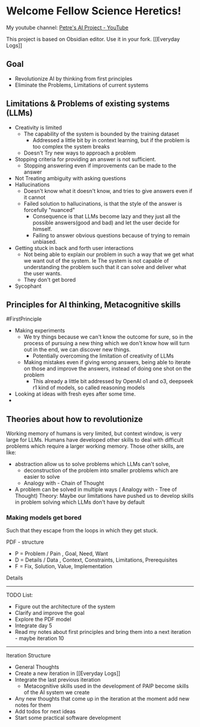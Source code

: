 # Welcome Fellow Science Heretics!
My youtube channel: [Petre's AI Project - YouTube](https://www.youtube.com/@P.A.I.P)

This project is based on Obsidian editor. Use it in your fork.
[[Everyday Logs]]
## Goal
- Revolutionize AI by thinking from first principles
- Eliminate the Problems, Limitations of current systems

## Limitations & Problems of existing systems (LLMs)
- Creativity is limited
	- The capability of the system is bounded by the training dataset
		- Addressed a little bit by in context learning, but if the problem is too complex the system breaks
	- Doesn't Try new ways to approach a problem
- Stopping criteria for providing an answer is not sufficient. 
	- Stopping answering even if improvements can be made to the answer
- Not Treating ambiguity with asking questions
- Hallucinations
	- Doesn't know what it doesn't know, and tries to give answers even if it cannot
	- Failed solution to hallucinations, is that the style of the answer is forcefully "nuanced"
		- Consequence is that LLMs become lazy and they just all the possible answers(good and bad) and let the user decide for himself.
		- Failing to answer obvious questions because of trying to remain unbiased. 
- Getting stuck in back and forth user interactions
	- Not being able to explain our problem in such a way that we get what we want out of the system. Ie The system is not capable of understanding the problem such that it can solve and deliver what the user wants.
	- They don't get bored
- Sycophant

## Principles for AI thinking, Metacognitive skills

#FirstPrinciple

- Making experiments
	- We try things because we can't know the outcome for sure, so in the process of pursuing a new thing which we don't know how will turn out in the end, we can discover new things.
		- Potentially overcoming the limitation of creativity of LLMs
	- Making mistakes even if giving wrong answers, being able to iterate on those and improve the answers, instead of doing one shot on the problem
		- This already a little bit addressed by OpenAI o1 and o3, deepseek r1 kind of models, so called reasoning models
- Looking at ideas with fresh eyes after some time.
- 

## Theories about how to revolutionize
Working memory of humans is very limited, but context window, is very large for LLMs. Humans have developed other skills to deal with difficult problems which require a larger working memory. Those other skills, are like:
- abstraction allow us to solve problems which LLMs can't solve, 
	- deconstruction of the problem into smaller problems which are easier to solve
	- Analogy with - Chain of Thought 
- A problem can be solved in multiple ways ( Analogy with - Tree of Thought)
Theory: Maybe our limitations have pushed us to develop skills in problem solving which LLMs don't have by default


### Making models get bored
Such that they escape from the loops in which they get stuck.



PDF - structure
- P = Problem / Pain , Goal, Need, Want
- D = Details / Data , Context, Constraints, Limitations, Prerequisites
- F = Fix, Solution, Value, Implementation

Details


--- 

TODO List:
- Figure out the architecture of the system
- Clarify and improve the goal
- Explore the PDF model
- Integrate day 5
- Read my notes about first principles and bring them into a next iteration - maybe iteration 10

--- 

Iteration Structure
- General Thoughts
- Create a new iteration in [[Everyday Logs]]
- Integrate the last previous iteration
	- Metacognitive skills used in the development of PAIP become skills of the AI system we create
- Any new thoughts that come up in the iteration at the moment add new notes for them
- Add todos for next ideas
- Start some practical software development